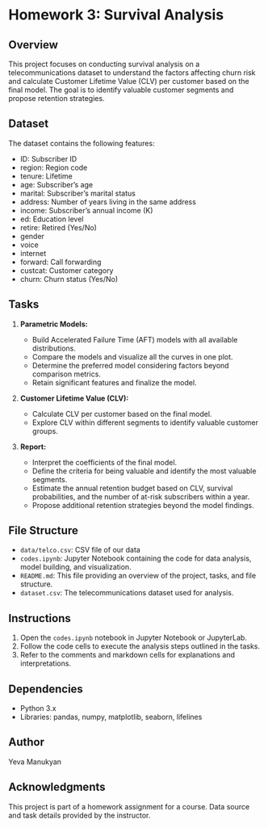 # Homework 3: Survival Analysis

## Overview
This project focuses on conducting survival analysis on a telecommunications dataset to understand the factors affecting churn risk and calculate Customer Lifetime Value (CLV) per customer based on the final model. The goal is to identify valuable customer segments and propose retention strategies.

## Dataset
The dataset contains the following features:
- ID: Subscriber ID
- region: Region code
- tenure: Lifetime
- age: Subscriber’s age
- marital: Subscriber’s marital status
- address: Number of years living in the same address
- income: Subscriber’s annual income (K)
- ed: Education level
- retire: Retired (Yes/No)
- gender
- voice
- internet
- forward: Call forwarding
- custcat: Customer category
- churn: Churn status (Yes/No)

## Tasks
1. **Parametric Models:**
    - Build Accelerated Failure Time (AFT) models with all available distributions.
    - Compare the models and visualize all the curves in one plot.
    - Determine the preferred model considering factors beyond comparison metrics.
    - Retain significant features and finalize the model.

2. **Customer Lifetime Value (CLV):**
    - Calculate CLV per customer based on the final model.
    - Explore CLV within different segments to identify valuable customer groups.

3. **Report:**
    - Interpret the coefficients of the final model.
    - Define the criteria for being valuable and identify the most valuable segments.
    - Estimate the annual retention budget based on CLV, survival probabilities, and the number of at-risk subscribers within a year.
    - Propose additional retention strategies beyond the model findings.

## File Structure
- `data/telco.csv`: CSV file of our data
- `codes.ipynb`: Jupyter Notebook containing the code for data analysis, model building, and visualization.
- `README.md`: This file providing an overview of the project, tasks, and file structure.
- `dataset.csv`: The telecommunications dataset used for analysis.

## Instructions
1. Open the `codes.ipynb` notebook in Jupyter Notebook or JupyterLab.
2. Follow the code cells to execute the analysis steps outlined in the tasks.
3. Refer to the comments and markdown cells for explanations and interpretations.

## Dependencies
- Python 3.x
- Libraries: pandas, numpy, matplotlib, seaborn, lifelines

## Author
Yeva Manukyan

## Acknowledgments
This project is part of a homework assignment for a course. Data source and task details provided by the instructor.

